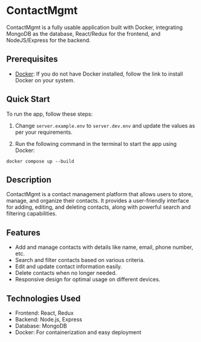 # ContactMgmt

ContactMgmt is a fully usable application built with Docker, integrating MongoDB as the database, React/Redux for the frontend, and NodeJS/Express for the backend.

## Prerequisites
- [Docker](https://docs.docker.com/get-docker/): If you do not have Docker installed, follow the link to install Docker on your system.

## Quick Start
To run the app, follow these steps:

1. Change `server.example.env` to `server.dev.env` and update the values as per your requirements.

2. Run the following command in the terminal to start the app using Docker:
```
docker compose up --build
```


## Description
ContactMgmt is a contact management platform that allows users to store, manage, and organize their contacts. It provides a user-friendly interface for adding, editing, and deleting contacts, along with powerful search and filtering capabilities.

## Features
- Add and manage contacts with details like name, email, phone number, etc.
- Search and filter contacts based on various criteria.
- Edit and update contact information easily.
- Delete contacts when no longer needed.
- Responsive design for optimal usage on different devices.

## Technologies Used
- Frontend: React, Redux
- Backend: Node.js, Express
- Database: MongoDB
- Docker: For containerization and easy deployment
